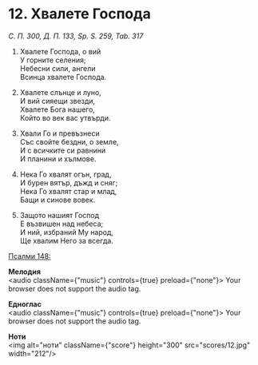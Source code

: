 # 12. Хвалете Господа

_С. П. 300, Д. П. 133, Sp. S. 259, Tab. 317_

1. Хвалете Господа, о вий  
У горните селения;  
Небесни сили, ангели  
Всинца хвалете Господа.  

2. Хвалете слънце и луно,  
И вий сияещи звезди,  
Хвалете Бога нашего,  
Който во век вас утвърди.  

3. Хвали Го и превъзнеси  
Със свойте бездни, о земле,  
И с всичките си равнини  
И планини и хълмове.  

4. Нека Го хвалят огън, град,  
И бурен вятър, дъжд и сняг;  
Нека Го хвалят стар и млад,  
Бащи и синове вовек.  

5. Защото нашият Господ  
Е възвишен над небеса;  
И ний, избраний Му народ,  
Ще хвалим Него за всегда.

[Псалми 148:](http://biblia.bg/index.php?k=19&g=148&s=)

**Мелодия**  
<audio className={"music"} controls={true} preload={"none"}>
    <source src="mp3/12.mp3" type="audio/mpeg"/>
    Your browser does not support the audio tag.
</audio>

**Едноглас**  
<audio className={"music"} controls={true} preload={"none"}>
    <source src="transp/12.mp3" type="audio/mpeg"/>
    Your browser does not support the audio tag.
</audio>

**Ноти**  
<img alt="ноти" className={"score"} height="300" src="scores/12.jpg" width="212"/>

